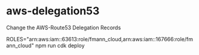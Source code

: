 # aws-delegation53
Change the AWS-Route53 Delegation Records

ROLES="arn:aws:iam::63613:role/fmann_cloud,arn:aws:iam::167666:role/fmann_cloud" npm run cdk deploy

